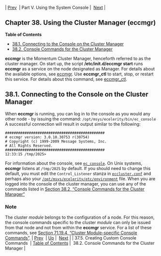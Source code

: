 | [Prev](operations.console.lua)  | Part V. Using the System Console |  [Next](cluster.config.operations.eccmgr.console) |
## Chapter 38. Using the Cluster Manager (eccmgr)
**Table of Contents**

* [38.1\. Connecting to the Console on the Cluster Manager](cluster.config.operations#idp4497120)
* [38.2\. Console Commands for the Cluster Manager](cluster.config.operations.eccmgr.console)

**eccmgr** is the Momentum Cluster Manager, henceforth referred to as the cluster manager. On start up, the script **/etc/init.d/eccmgr start**       runs **eccmgr** as a service on the node designated as Manager. For details about the available options, see [eccmgr](executable.eccmgr "eccmgr").
Use **eccmgr_ctl** to start, stop, or restart this service. For details about this command, see [eccmgr_ctl](executable.eccmgr_ctl "eccmgr_ctl").
## 38.1. Connecting to the Console on the Cluster Manager
When **eccmgr** is running, you can log in to the console as you would any other node - by issuing the command:
`/opt/msys/ecelerity/bin/ec_console`
A successful connection will result in output similar to the following:
```
##############################################
# eccmgr version: 3.0.10.30753 r(30754)
# Copyright (c) 1999-2009 Message Systems, Inc.
# All Rights Reserved.
##############################################
12:33:15 /tmp/2025>
```
For information about the console, see [`ec_console`](operations#operations.console "37.1. Connecting to the Console").
On Unix systems, **eccmgr** listens at `/tmp/2025` by default. If you should need to change this default, you must edit the `Control_Listener` stanza in [`eccluster.conf`](conf.ref.eccluster.conf "16.2. eccluster.conf File") and perhaps also your [`/opt/msys/ecelerity/etc/environment`](environment_file "Chapter 31. Configuring the Environment File") file.
When you are logged into the console of the cluster manager, you can use any of the commands listed in [Section 38.2, “Console Commands for the Cluster Manager”](cluster.config.operations.eccmgr.console "38.2. Console Commands for the Cluster Manager")
### Note
The cluster *module* belongs to the configuration of a node. For this reason, the console commands specific to the cluster *module* can only be issued from that node and not from within the **eccmgr** service. For a list of these commands, see [Section 71.19.4, “Cluster Module-specific Console Commands”](modules.cluster#modules.cluster.console "71.19.4. Cluster Module-specific Console Commands").
| [Prev](operations.console.lua)  | [Up](p.operations) |  [Next](cluster.config.operations.eccmgr.console) |
| 37.5. Creating Custom Console Commands  | [Table of Contents](index) |  38.2. Console Commands for the Cluster Manager |

